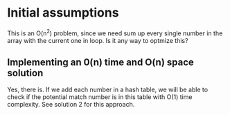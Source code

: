 # Initial assumptions

This is an O(n<sup>2</sup>) problem, since we need sum up every single number in the array with the current one in loop. Is it any way to optmize this?

## Implementing an 0(n) time and O(n) space solution

Yes, there is. If we add each number in a hash table, we will be able to check if the potential match number is in this table with O(1) time complexity. See solution 2 for this approach.